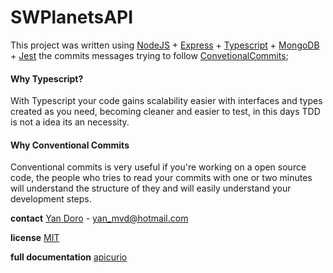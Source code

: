 # SWPlanetsAPI

This project was written using [NodeJS](https://nodejs.org/en/) +  [Express](https://www.npmjs.com/package/express) + [Typescript](https://www.typescriptlang.org/) + [MongoDB](https://www.mongodb.com/) + [Jest](https://jestjs.io/) the commits messages  trying to follow [ConvetionalCommits](https://www.conventionalcommits.org/en/v1.0.0/);

   #### Why Typescript?

With Typescript your code gains scalability easier with interfaces and types created as you need, becoming cleaner and easier to test, in this days TDD is not a idea its an necessity. 

#### Why Conventional Commits
Conventional commits is very useful if you're working on a open source code, the people who tries to read your commits with one or two minutes will understand the structure of they and will easily understand your development steps.

**contact** [Yan Doro]( https://www.linkedin.com/in/yan-mello-1a6429127/) - yan_mvd@hotmail.com

**license** [MIT](https://opensource.org/licenses/MIT)

**full documentation** [apicurio](https://studio-ws.apicur.io/sharing/43ce7e30-533b-499c-949c-7aef9f8ed572)